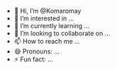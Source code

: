 - 👋 Hi, I’m @Komaromay
- 👀 I’m interested in ...
- 🌱 I’m currently learning ...
- 💞️ I’m looking to collaborate on ...
- 📫 How to reach me ...
- 😄 Pronouns: ...
- ⚡ Fun fact: ...

<!---
Komaromay/Komaromay is a ✨ special ✨ repository because its `README.md` (this file) appears on your GitHub profile.
You can click the Preview link to take a look at your changes.
--->
